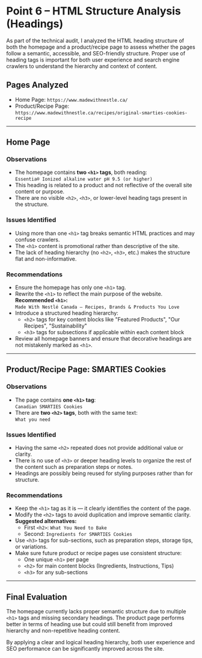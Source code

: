 # Point 6 – HTML Structure Analysis (Headings)

As part of the technical audit, I analyzed the HTML heading structure of both the homepage and a product/recipe page to assess whether the pages follow a semantic, accessible, and SEO-friendly structure. Proper use of heading tags is important for both user experience and search engine crawlers to understand the hierarchy and context of content.

## Pages Analyzed

- Home Page: `https://www.madewithnestle.ca/`
- Product/Recipe Page: `https://www.madewithnestle.ca/recipes/original-smarties-cookies-recipe`

---

## Home Page

### Observations

- The homepage contains **two `<h1>` tags**, both reading:  
  `Essentia® Ionized alkaline water pH 9.5 (or higher)`
- This heading is related to a product and not reflective of the overall site content or purpose.
- There are no visible `<h2>`, `<h3>`, or lower-level heading tags present in the structure.

### Issues Identified

- Using more than one `<h1>` tag breaks semantic HTML practices and may confuse crawlers.
- The `<h1>` content is promotional rather than descriptive of the site.
- The lack of heading hierarchy (no `<h2>`, `<h3>`, etc.) makes the structure flat and non-informative.

### Recommendations

- Ensure the homepage has only one `<h1>` tag.
- Rewrite the `<h1>` to reflect the main purpose of the website.  
  **Recommended `<h1>`:**  
  `Made With Nestlé Canada – Recipes, Brands & Products You Love`
- Introduce a structured heading hierarchy:
  - `<h2>` tags for key content blocks like "Featured Products", "Our Recipes", "Sustainability"
  - `<h3>` tags for subsections if applicable within each content block
- Review all homepage banners and ensure that decorative headings are not mistakenly marked as `<h1>`.

---

## Product/Recipe Page: SMARTIES Cookies

### Observations

- The page contains **one `<h1>` tag**:  
  `Canadian SMARTIES Cookies`
- There are **two `<h2>` tags**, both with the same text:  
  `What you need`

### Issues Identified

- Having the same `<h2>` repeated does not provide additional value or clarity.
- There is no use of `<h3>` or deeper heading levels to organize the rest of the content such as preparation steps or notes.
- Headings are possibly being reused for styling purposes rather than for structure.

### Recommendations

- Keep the `<h1>` tag as it is — it clearly identifies the content of the page.
- Modify the `<h2>` tags to avoid duplication and improve semantic clarity.  
  **Suggested alternatives:**
  - First `<h2>`: `What You Need to Bake`
  - Second: `Ingredients for SMARTIES Cookies`
- Use `<h3>` tags for sub-sections, such as preparation steps, storage tips, or variations.
- Make sure future product or recipe pages use consistent structure:
  - One unique `<h1>` per page
  - `<h2>` for main content blocks (Ingredients, Instructions, Tips)
  - `<h3>` for any sub-sections

---

## Final Evaluation

The homepage currently lacks proper semantic structure due to multiple `<h1>` tags and missing secondary headings. The product page performs better in terms of heading use but could still benefit from improved hierarchy and non-repetitive heading content.

By applying a clear and logical heading hierarchy, both user experience and SEO performance can be significantly improved across the site.
